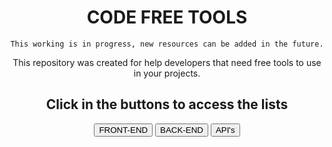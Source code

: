 <div align="center">

<h1>CODE FREE TOOLS</h1>

`This working is in progress, new resources can be added in the future.`

This repository was created for help developers that need free tools
to use in your projects.

<div>
<h2>Click in the buttons to access the lists</h2>
<button>FRONT-END</button>
<button>BACK-END</button>
<button>API's</button>
</div>

</div>
